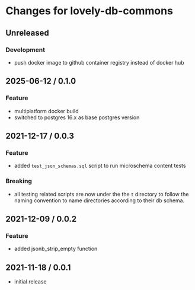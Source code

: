 # Changes for lovely-db-commons

## Unreleased

### Development

- push docker image to github container registry instead of docker hub

## 2025-06-12 / 0.1.0

### Feature

- multiplatform docker build
- switched to postgres 16.x as base postgres version

## 2021-12-17 / 0.0.3

### Feature

- added `test_json_schemas.sql` script to run microschema content tests

### Breaking

- all testing related scripts are now under the the `t` directory to follow the naming convention to
  name directories according to their db schema.

## 2021-12-09 / 0.0.2

### Feature

- added jsonb_strip_empty function

## 2021-11-18 / 0.0.1

- initial release
